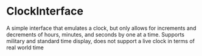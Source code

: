 # ClockInterface

A simple interface that emulates a clock, but only allows for increments and decrements of hours, minutes, and seconds by one at a time.
Supports military and standard time display, does not support a live clock in terms of real world time
